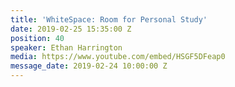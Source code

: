 ```yaml
---
title: 'WhiteSpace: Room for Personal Study'
date: 2019-02-25 15:35:00 Z
position: 40
speaker: Ethan Harrington
media: https://www.youtube.com/embed/HSGF5DFeap0
message_date: 2019-02-24 10:00:00 Z
---
```


